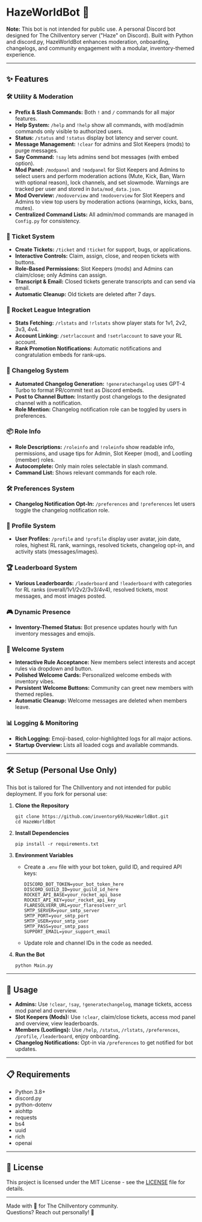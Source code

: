 # HazeWorldBot 🌿

**Note:** This bot is not intended for public use.
A personal Discord bot designed for The Chillventory server ("Haze" on Discord). Built with Python and discord.py, HazeWorldBot enhances moderation, onboarding, changelogs, and community engagement with a modular, inventory-themed experience.  

---

## ✨ Features

### 🛠️ Utility & Moderation
- **Prefix & Slash Commands:** Both `!` and `/` commands for all major features.
- **Help System:** `/help` and `!help` show all commands, with mod/admin commands only visible to authorized users.
- **Status:** `/status` and `!status` display bot latency and server count.
- **Message Management:** `!clear` for admins and Slot Keepers (mods) to purge messages.
- **Say Command:** `!say` lets admins send bot messages (with embed option).
- **Mod Panel:** `/modpanel` and `!modpanel` for Slot Keepers and Admins to select users and perform moderation actions (Mute, Kick, Ban, Warn with optional reason), lock channels, and set slowmode. Warnings are tracked per user and stored in `Data/mod_data.json`.
- **Mod Overview:** `/modoverview` and `!modoverview` for Slot Keepers and Admins to view top users by moderation actions (warnings, kicks, bans, mutes).
- **Centralized Command Lists:** All admin/mod commands are managed in `Config.py` for consistency.

### 🎫 Ticket System
- **Create Tickets:** `/ticket` and `!ticket` for support, bugs, or applications.
- **Interactive Controls:** Claim, assign, close, and reopen tickets with buttons.
- **Role-Based Permissions:** Slot Keepers (mods) and Admins can claim/close; only Admins can assign.
- **Transcript & Email:** Closed tickets generate transcripts and can send via email.
- **Automatic Cleanup:** Old tickets are deleted after 7 days.

### 🚀 Rocket League Integration
- **Stats Fetching:** `/rlstats` and `!rlstats` show player stats for 1v1, 2v2, 3v3, 4v4.
- **Account Linking:** `/setrlaccount` and `!setrlaccount` to save your RL account.
- **Rank Promotion Notifications:** Automatic notifications and congratulation embeds for rank-ups.

### 📝 Changelog System
- **Automated Changelog Generation:** `!generatechangelog` uses GPT-4 Turbo to format PR/commit text as Discord embeds.
- **Post to Channel Button:** Instantly post changelogs to the designated channel with a notification.
- **Role Mention:** Changelog notification role can be toggled by users in preferences.

### 📦 Role Info
- **Role Descriptions:** `/roleinfo` and `!roleinfo` show readable info, permissions, and usage tips for Admin, Slot Keeper (mod), and Lootling (member) roles.
- **Autocomplete:** Only main roles selectable in slash command.
- **Command List:** Shows relevant commands for each role.

### 🛠️ Preferences System
- **Changelog Notification Opt-In:** `/preferences` and `!preferences` let users toggle the changelog notification role.

### 👤 Profile System
- **User Profiles:** `/profile` and `!profile` display user avatar, join date, roles, highest RL rank, warnings, resolved tickets, changelog opt-in, and activity stats (messages/images).

### 🏆 Leaderboard System
- **Various Leaderboards:** `/leaderboard` and `!leaderboard` with categories for RL ranks (overall/1v1/2v2/3v3/4v4), resolved tickets, most messages, and most images posted.

### 🎮 Dynamic Presence
- **Inventory-Themed Status:** Bot presence updates hourly with fun inventory messages and emojis.

### 🎉 Welcome System
- **Interactive Rule Acceptance:** New members select interests and accept rules via dropdown and button.
- **Polished Welcome Cards:** Personalized welcome embeds with inventory vibes.
- **Persistent Welcome Buttons:** Community can greet new members with themed replies.
- **Automatic Cleanup:** Welcome messages are deleted when members leave.

### 📊 Logging & Monitoring
- **Rich Logging:** Emoji-based, color-highlighted logs for all major actions.
- **Startup Overview:** Lists all loaded cogs and available commands.

---

## 🛠️ Setup (Personal Use Only)

This bot is tailored for The Chillventory and not intended for public deployment. If you fork for personal use:

1. **Clone the Repository**
    ```
    git clone https://github.com/inventory69/HazeWorldBot.git
    cd HazeWorldBot
    ```

2. **Install Dependencies**
    ```
    pip install -r requirements.txt
    ```

3. **Environment Variables**
    - Create a `.env` file with your bot token, guild ID, and required API keys:
      ```
      DISCORD_BOT_TOKEN=your_bot_token_here
      DISCORD_GUILD_ID=your_guild_id_here
      ROCKET_API_BASE=your_rocket_api_base
      ROCKET_API_KEY=your_rocket_api_key
      FLARESOLVERR_URL=your_flaresolverr_url
      SMTP_SERVER=your_smtp_server
      SMTP_PORT=your_smtp_port
      SMTP_USER=your_smtp_user
      SMTP_PASS=your_smtp_pass
      SUPPORT_EMAIL=your_support_email
      ```
    - Update role and channel IDs in the code as needed.

4. **Run the Bot**
    ```
    python Main.py
    ```

---

## 📖 Usage

- **Admins:** Use `!clear`, `!say`, `!generatechangelog`, manage tickets, access mod panel and overview.
- **Slot Keepers (Mods):** Use `!clear`, claim/close tickets, access mod panel and overview, view leaderboards.
- **Members (Lootlings):** Use `/help`, `/status`, `/rlstats`, `/preferences`, `/profile`, `/leaderboard`, enjoy onboarding.
- **Changelog Notifications:** Opt-in via `/preferences` to get notified for bot updates.

---

## 📋 Requirements

- Python 3.8+
- discord.py
- python-dotenv
- aiohttp
- requests
- bs4
- uuid
- rich
- openai

---

## 📄 License

This project is licensed under the MIT License - see the [LICENSE](LICENSE) file for details.

---

Made with 💖 for The Chillventory community.  
Questions? Reach out personally! 🌿